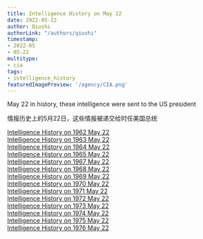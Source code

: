 ```yaml
---
title: Intelligence History on May 22
date: 2022-05-22
author: Qiushi 
authorLink: "/authors/qiushi"
timestamp: 
- 2022-05
- 05-22
multitype: 
- cia
tags: 
- intelligence_history
featuredImagePreview: '/agency/CIA.png'
---
```



May 22 in history, these intelligence were sent to the US president

情报历史上的5月22日，这些情报被递交给时任美国总统

<!--more-->







[Intelligence History on 1962 May 22](/dailybrief/1962-05-22)   
[Intelligence History on 1963 May 22](/dailybrief/1963-05-22)   
[Intelligence History on 1964 May 22](/dailybrief/1964-05-22)   
[Intelligence History on 1965 May 22](/dailybrief/1965-05-22)   
[Intelligence History on 1967 May 22](/dailybrief/1967-05-22)   
[Intelligence History on 1968 May 22](/dailybrief/1968-05-22)   
[Intelligence History on 1969 May 22](/dailybrief/1969-05-22)   
[Intelligence History on 1970 May 22](/dailybrief/1970-05-22)   
[Intelligence History on 1971 May 22](/dailybrief/1971-05-22)   
[Intelligence History on 1972 May 22](/dailybrief/1972-05-22)   
[Intelligence History on 1973 May 22](/dailybrief/1973-05-22)   
[Intelligence History on 1974 May 22](/dailybrief/1974-05-22)   
[Intelligence History on 1975 May 22](/dailybrief/1975-05-22)   
[Intelligence History on 1976 May 22](/dailybrief/1976-05-22)   
